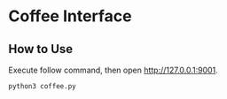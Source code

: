 # Coffee Interface

## How to Use

Execute follow command, then open http://127.0.0.1:9001.

    python3 coffee.py

